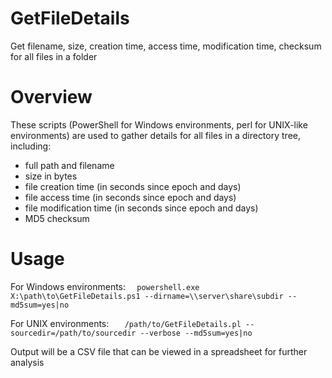 # GetFileDetails
Get filename, size, creation time, access time, modification time, checksum for all files in a folder

# Overview
These scripts (PowerShell for Windows environments, perl for UNIX-like environments) are used to gather details for all files in a directory tree, including:
- full path and filename
- size in bytes
- file creation time (in seconds since epoch and days)
- file access time (in seconds since epoch and days)
- file modification time (in seconds since epoch and days)
- MD5 checksum

# Usage

For Windows environments:
    ```  powershell.exe X:\path\to\GetFileDetails.ps1 --dirname=\\server\share\subdir --md5sum=yes|no```

For UNIX    environments:
    ```   /path/to/GetFileDetails.pl --sourcedir=/path/to/sourcedir --verbose --md5sum=yes|no```

Output will be a CSV file that can be viewed in a spreadsheet for further analysis
